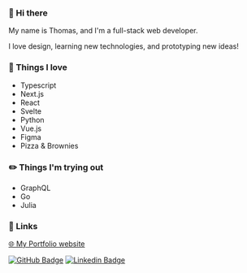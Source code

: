 ### 👋 Hi there 
My name is Thomas, and I'm a full-stack web developer.

I love design, learning new technologies, and prototyping new ideas!

### :tada: Things I love 

- Typescript
- Next.js
- React
- Svelte
- Python
- Vue.js
- Figma
- Pizza & Brownies

### :pencil2: Things I'm trying out 

- GraphQL
- Go
- Julia

### :link: Links 

<a href="http://www.glyde.com.br" >🌐 My Portfolio website</a>

[![GitHub Badge](https://img.shields.io/github/followers/TGlide?label=follow&style=social)](https://github.com/TGlide)
[![Linkedin Badge](https://img.shields.io/badge/-LinkedIn-blue?style=flat-square&logo=Linkedin&logoColor=white&link=https://www.linkedin.com/in/thomas-gl)](https://www.linkedin.com/in/thomas-gl)
